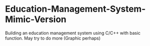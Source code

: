 # Education-Management-System-Mimic-Version
Building an education management system using C/C++ with basic function. May try to do more (Graphic perhaps)
